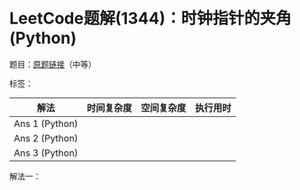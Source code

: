 # LeetCode题解(1344)：时钟指针的夹角(Python)

题目：[原题链接](https://leetcode-cn.com/problems/angle-between-hands-of-a-clock/)（中等）

标签：

| 解法           | 时间复杂度 | 空间复杂度 | 执行用时 |
| -------------- | ---------- | ---------- | -------- |
| Ans 1 (Python) |            |            |          |
| Ans 2 (Python) |            |            |          |
| Ans 3 (Python) |            |            |          |

解法一：

